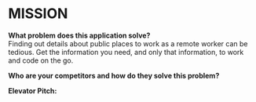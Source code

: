 # MISSION 

**What problem does this application solve?**  
Finding out details about public places to work as a remote worker can be tedious. Get the information you need, and only that information, to work and code on the go.

**Who are your competitors and how do they solve this problem?**  

**Elevator Pitch:**  